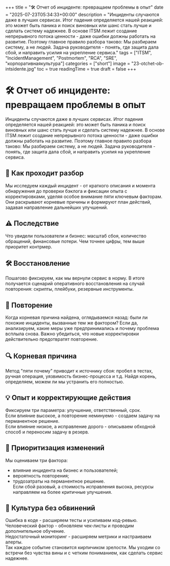 +++
title = "🛠️ Отчет об инциденте: превращаем проблемы в опыт"
date = "2025-07-23T05:34:33+00:00"
description = "Инциденты случаются даже в лучших сервисах. Итог падения определяется нашей реакцией: это может быть паника и поиск виновных или шанс стать лучше и сделать систему надежнее. В основе ITSM лежит создание непрерывного потока ценности - даже ошибки должны работать на развитие. Поэтому главное правило разбора таково: Мы разбираем систему, а не людей. Задача руководителя - понять, где защита дала сбой, и направить усилия на укрепление сервиса."
tags = ["ITSM", "IncidentManagement", "Postmortem", "RCA", "SRE", "корпоративнаякультура"]
categories = ["short"]
image = "23-otchet-ob-intsidente.jpg"
toc = true
readingTime = true
draft = false
+++

# 🛠️ Отчет об инциденте: превращаем проблемы в опыт  
  
Инциденты случаются даже в лучших сервисах. Итог падения определяется нашей реакцией: это может быть паника и поиск виновных или шанс стать лучше и сделать систему надежнее. В основе ITSM лежит создание непрерывного потока ценности - даже ошибки должны работать на развитие. Поэтому главное правило разбора таково: Мы разбираем систему, а не людей. Задача руководителя - понять, где защита дала сбой, и направить усилия на укрепление сервиса.  
  
## 🔎 Как проходит разбор  
Мы исследуем каждый инцидент - от краткого описания и момента обнаружения до проверки бэклога и фиксации опыта с корректировками, уделяя особое внимание пяти ключевым факторам. Они раскрывают корневые причины и формируют план действий, задавая направление дальнейших улучшений.  
  
## ⚠️ Последствие  
Что увидели пользователи и бизнес: масштаб сбоя, количество обращений, финансовые потери. Чем точнее цифры, тем выше приоритет контрмер.  
  
## 🛠️ Восстановление  
Пошагово фиксируем, как мы вернули сервис в норму. В итоге получается сценарий оперативного восстановления на случай повторения: скрипты, плейбуки, резервные инструменты.  
  
## 🔁 Повторение  
Когда корневая причина найдена, оглядываемся назад: были ли похожие инциденты, вызванные тем же фактором? Если да, анализируем, какие меры уже предпринимались и почему проблема всплыла снова. Важно убедиться, что новые корректировки действительно предотвратят повторение.  
  
## 🔍 Корневая причина  
Метод "пяти почему" приводит к источнику сбоя: пробел в тестах, ручная операция, уязвимость бизнес-процесса и т.д. Найдя корень, определяем, можем ли мы устранить его полностью.  
  
## 💡 Опыт и корректирующие действия  
Фиксируем три параметра: улучшение, ответственный, срок.  
Если влияние высокое, а повторение неминуемо - создаем задачу на перманентное решение.  
Если влияние низкое, а исправление дорого - описываем обходной способ и переносим задачу в резерв.  
  
## 🧮 Приоритизация изменений  
Мы оцениваем три фактора:  
* влияние инцидента на бизнес и пользователей;  
* вероятность повторения;  
* трудозатраты на перманентное решение.  
Если сбой разовый, а стоимость исправления высока, ресурсы направляем на более критичные улучшения.  
  
## 🌱 Культура без обвинений  
Ошибка в коде - расширяем тесты и усиливаем код-ревью.  
Человеческий фактор - обновляем чек-листы и проводим дополнительное обучение.  
Недостаточный мониторинг - расширяем метрики и настраиваем алерты.  
Так каждое событие становится кирпичиком зрелости. Мы уходим со встречи без чувства вины и с четким пониманием, как сделать сервис надежнее.  
